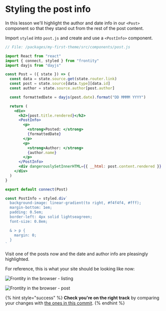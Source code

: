 # Styling the post info

In this lesson we'll highlight the author and date info in our `<Post>` component so that they stand out from the rest of the post content.

Import `styled` into `post.js` and create and use a `<PostInfo>` component.

```jsx
// File: /packages/my-first-theme/src/components/post.js

import React from "react"
import { connect, styled } from "frontity"
import dayjs from "dayjs"

const Post = ({ state }) => {
  const data = state.source.get(state.router.link)
  const post = state.source[data.type][data.id]
  const author = state.source.author[post.author]

  const formattedDate = dayjs(post.date).format("DD MMMM YYYY")

  return (
    <div>
      <h2>{post.title.rendered}</h2>
      <PostInfo>
        <p>
          <strong>Posted: </strong>
          {formattedDate}
        </p>
        <p>
          <strong>Author: </strong>
          {author.name}
        </p>
      </PostInfo>
      <div dangerouslySetInnerHTML={{ __html: post.content.rendered }} />
    </div>
  )
}

export default connect(Post)

const PostInfo = styled.div`
  background-image: linear-gradient(to right, #f4f4f4, #fff);
  margin-bottom: 1em;
  padding: 0.5em;
  border-left: 4px solid lightseagreen;
  font-size: 0.8em;

  & > p {
    margin: 0;
  }
`
```

Visit one of the posts now and the date and author info are pleasingly highlighted.

For reference, this is what your site should be looking like now:

<p>
  <img alt="Frontity in the browser - listing" src="https://frontity.org/wp-content/uploads/2021/04/frontity-tutorial-part4img1.png">
</p>

<p>
  <img alt="Frontity in the browser - post" src="https://frontity.org/wp-content/uploads/2021/04/frontity-tutorial-part4img2.png">
</p>

{% hint style="success" %}
**Check you're on the right track** by comparing your changes with [the ones in this commit](https://github.com/frontity-demos/tutorial-hello-frontity/commit/efa2d467cc7b89a949b3102f340f52bfa8a21362).
{% endhint %}
